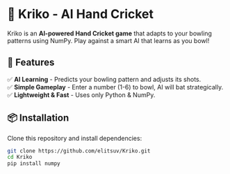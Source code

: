 # 🏏 Kriko - AI Hand Cricket  

Kriko is an **AI-powered Hand Cricket game** that adapts to your bowling patterns using NumPy. Play against a smart AI that learns as you bowl!  

## 🚀 Features  
✅ **AI Learning** - Predicts your bowling pattern and adjusts its shots.  
✅ **Simple Gameplay** - Enter a number (1-6) to bowl, AI will bat strategically.  
✅ **Lightweight & Fast** - Uses only Python & NumPy.  

## 📦 Installation  

Clone this repository and install dependencies:  
```sh
git clone https://github.com/elitsuv/Kriko.git  
cd Kriko  
pip install numpy